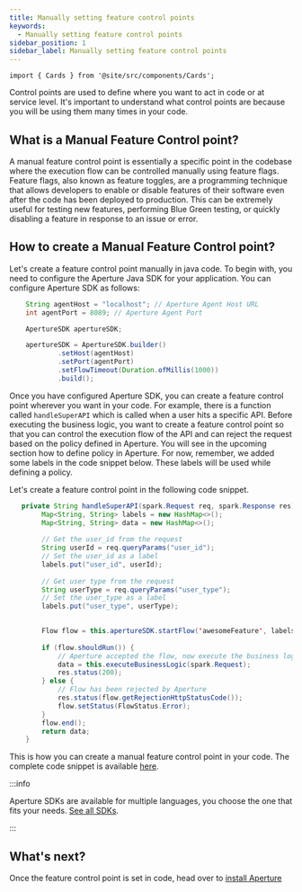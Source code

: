 ```yaml
---
title: Manually setting feature control points
keywords:
  - Manually setting feature control points
sidebar_position: 1
sidebar_label: Manually setting feature control points
---
```


```mdx-code-block
import { Cards } from '@site/src/components/Cards';
```

Control points are used to define where you want to act in code or at service
level. It's important to understand what control points are because you will be
using them many times in your code.

<!-- vale off -->

## What is a Manual Feature Control point?

<!-- vale on -->

A manual feature control point is essentially a specific point in the codebase
where the execution flow can be controlled manually using feature flags. Feature
flags, also known as feature toggles, are a programming technique that allows
developers to enable or disable features of their software even after the code
has been deployed to production. This can be extremely useful for testing new
features, performing Blue Green testing, or quickly disabling a feature in
response to an issue or error.

<!-- vale off -->

## How to create a Manual Feature Control point?

<!-- vale on -->

Let's create a feature control point manually in java code. To begin with, you
need to configure the Aperture Java SDK for your application. You can configure
Aperture SDK as follows:

```java
    String agentHost = "localhost"; // Aperture Agent Host URL
    int agentPort = 8089; // Aperture Agent Port

    ApertureSDK apertureSDK;

    apertureSDK = ApertureSDK.builder()
            .setHost(agentHost)
            .setPort(agentPort)
            .setFlowTimeout(Duration.ofMillis(1000))
            .build();
```

Once you have configured Aperture SDK, you can create a feature control point
wherever you want in your code. For example, there is a function called
`handleSuperAPI` which is called when a user hits a specific API. Before
executing the business logic, you want to create a feature control point so that
you can control the execution flow of the API and can reject the request based
on the policy defined in Aperture. You will see in the upcoming section how to
define policy in Aperture. For now, remember, we added some labels in the code
snippet below. These labels will be used while defining a policy.

Let's create a feature control point in the following code snippet.

```java
   private String handleSuperAPI(spark.Request req, spark.Response res) {
        Map<String, String> labels = new HashMap<>();
        Map<String, String> data = new HashMap<>();
​
        // Get the user_id from the request
        String userId = req.queryParams("user_id");
        // Set the user_id as a label
        labels.put("user_id", userId);
​
        // Get user type from the request
        String userType = req.queryParams("user_type");
        // Set the user_type as a label
        labels.put("user_type", userType);
​

        Flow flow = this.apertureSDK.startFlow('awesomeFeature', labels);
​
        if (flow.shouldRun()) {
            // Aperture accepted the flow, now execute the business logic.
            data = this.executeBusinessLogic(spark.Request);
            res.status(200);
        } else {
            // Flow has been rejected by Aperture
            res.status(flow.getRejectionHttpStatusCode());
            flow.setStatus(FlowStatus.Error);
        }
        flow.end();
        return data;
    }
```

This is how you can create a manual feature control point in your code. The
complete code snippet is available
[here](https://github.com/fluxninja/aperture-java/tree/releases/aperture-java/v2.1.0/examples/standalone-example).

:::info

Aperture SDKs are available for multiple languages, you choose the one that fits
your needs. [See all SDKs](/integrations/sdk/sdk.md).

:::

<!-- vale off -->

## What's next?

<!-- vale on -->

Once the feature control point is set in code, head over to
[install Aperture](/get-started/installation/installation.md)
